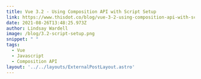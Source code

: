 ```yaml
---
title: Vue 3.2 - Using Composition API with Script Setup
link: https://www.thisdot.co/blog/vue-3-2-using-composition-api-with-script-setup
date: 2021-08-26T13:48:25.973Z
author: Lindsay Wardell
image: /blog/3.2-script-setup.png
snippet: " "
tags:
  - Vue
  - Javascript
  - Composition API
layout: '../../layouts/ExternalPostLayout.astro'
---
```

